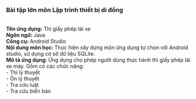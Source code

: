 <h3>Bài tập lớn môn Lập trình thiết bị di đồng</h3><br/>
<b>Tên ứng dụng:</b> Thi giấy phép lái xe<br/>
<b>Ngôn ngữ: </b> Java<br/>
<b>Công cụ: </b> Android Studio<br/>
<b>Nội dung môn học: </b> Thực hiện xây dựng mộn ứng dụng tự chọn với Android studio, sử dụng cơ sở dữ liệu SQLite.<br/>
<b>Mô tả ứng dụng: </b>Ứng dụng cho phép người dùng thực hành thi giấy phép lái xe máy. Gồm có các chức năng: <br/>
- Thi lý thuyết<br/>
- Ôn lý thuyết<br/>
- Tra cứu luật<br/>
- Tra cứu biển báo<br/>

